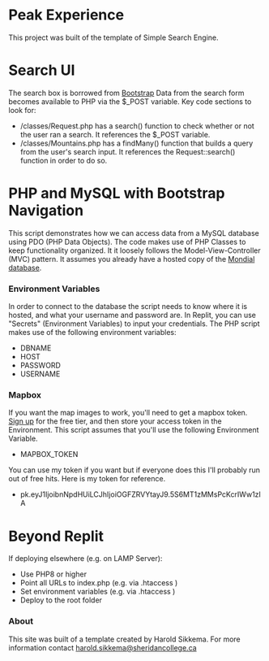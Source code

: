 # Peak Experience
This project was built of the template of Simple Search Engine.  

# Search UI
The search box is borrowed from [Bootstrap](https://getbootstrap.com/docs/5.1/components/navbar/#forms) Data from the search form becomes available to PHP via the $_POST variable. Key code sections to look for:
* /classes/Request.php has a search() function to check whether or not the user ran a search. It references the $_POST variable.
* /classes/Mountains.php has a findMany() function that builds a query from the user's search input. It references the Request::search() function in order to do so.

# PHP and MySQL with Bootstrap Navigation
This script demonstrates how we can access data from a MySQL database using PDO (PHP Data Objects). The code makes use of PHP Classes to keep functionality organized. It it loosely follows the Model-View-Controller (MVC) pattern. It assumes you already have a hosted copy of the [Mondial database](https://www.dbis.informatik.uni-goettingen.de/Mondial/#SQL). 

### Environment Variables

In order to connect to the database the script needs to know where it is hosted, and what your username and password are. In Replit, you can use "Secrets" (Environment Variables) to input your credentials. The PHP script makes use of the following environment variables:

* DBNAME
* HOST 
* PASSWORD 
* USERNAME

### Mapbox

If you want the map images to work, you'll need to get a mapbox token. [Sign up](https://www.mapbox.com/) for the free tier, and then store your access token in the Environment. This script assumes that you'll use the following Environment Variable.

* MAPBOX_TOKEN

You can use my token if you want but if everyone does this I'll probably run out of free hits. Here is my token for reference.

* pk.eyJ1IjoibnNpdHUiLCJhIjoiOGFZRVYtayJ9.5S6MT1zMMsPcKcrIWw1zIA 

# Beyond Replit 
If deploying elsewhere (e.g. on LAMP Server):
* Use PHP8 or higher
* Point all URLs to index.php (e.g. via .htaccess )
* Set environment variables (e.g. via .htaccess )
* Deploy to the root folder

###  About
This site was built of a template created by Harold Sikkema. For more information contact [harold.sikkema@sheridancollege.ca](mailto:harold.sikkema@sheridancollege.ca)